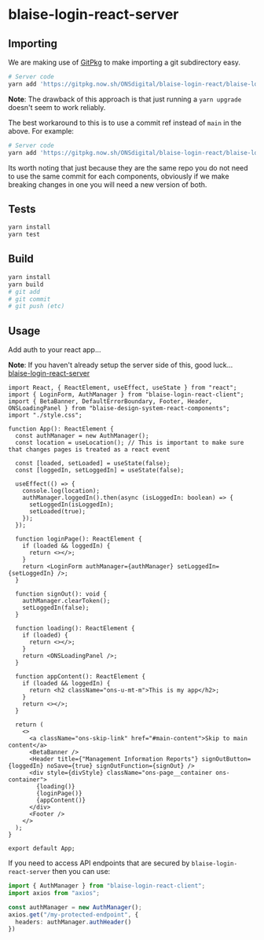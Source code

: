 # blaise-login-react-server

## Importing

We are making use of [GitPkg](https://gitpkg.vercel.app/guide/) to make importing a git subdirectory easy.

```sh
# Server code
yarn add 'https://gitpkg.now.sh/ONSdigital/blaise-login-react/blaise-login-react-server?main'
```

**Note**: The drawback of this approach is that just running a `yarn upgrade` doesn't seem to work reliably.

The best workaround to this is to use a commit ref instead of `main` in the above. For example:

```sh
# Server code
yarn add 'https://gitpkg.now.sh/ONSdigital/blaise-login-react/blaise-login-react-server?74e88ad500a734ce797df3ed3e2a85bdacb71980'
```

Its worth noting that just because they are the same repo you do not need to use the same commit for each components,
obviously if we make breaking changes in one you will need a new version of both.

## Tests

```sh
yarn install
yarn test
```

## Build

```sh
yarn install
yarn build
# git add
# git commit
# git push (etc)
```

## Usage

Add auth to your react app...

**Note**: If you haven't already setup the server side of this, good luck... [blaise-login-react-server](../blaise-login-react-server)

```tsx
import React, { ReactElement, useEffect, useState } from "react";
import { LoginForm, AuthManager } from "blaise-login-react-client";
import { BetaBanner, DefaultErrorBoundary, Footer, Header, ONSLoadingPanel } from "blaise-design-system-react-components";
import "./style.css";

function App(): ReactElement {
  const authManager = new AuthManager();
  const location = useLocation(); // This is important to make sure that changes pages is treated as a react event

  const [loaded, setLoaded] = useState(false);
  const [loggedIn, setLoggedIn] = useState(false);

  useEffect(() => {
    console.log(location);
    authManager.loggedIn().then(async (isLoggedIn: boolean) => {
      setLoggedIn(isLoggedIn);
      setLoaded(true);
    });
  });

  function loginPage(): ReactElement {
    if (loaded && loggedIn) {
      return <></>;
    }
    return <LoginForm authManager={authManager} setLoggedIn={setLoggedIn} />;
  }

  function signOut(): void {
    authManager.clearToken();
    setLoggedIn(false);
  }

  function loading(): ReactElement {
    if (loaded) {
      return <></>;
    }
    return <ONSLoadingPanel />;
  }

  function appContent(): ReactElement {
    if (loaded && loggedIn) {
      return <h2 className="ons-u-mt-m">This is my app</h2>;
    }
    return <></>;
  }

  return (
    <>
      <a className="ons-skip-link" href="#main-content">Skip to main content</a>
      <BetaBanner />
      <Header title={"Management Information Reports"} signOutButton={loggedIn} noSave={true} signOutFunction={signOut} />
      <div style={divStyle} className="ons-page__container ons-container">
        {loading()}
        {loginPage()}
        {appContent()}
      </div>
      <Footer />
    </>
  );
}

export default App;
```

If you need to access API endpoints that are secured by `blaise-login-react-server` then you can use:

```ts
import { AuthManager } from "blaise-login-react-client";
import axios from "axios";

const authManager = new AuthManager();
axios.get("/my-protected-endpoint", {
  headers: authManager.authHeader()
})
```
